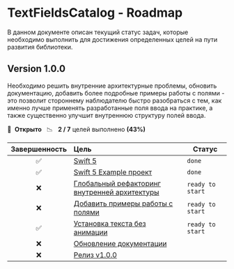 # TextFieldsCatalog - Roadmap

В данном документе описан текущий статус задач, которые необходимо выполнить для достижения определенных целей на пути развития библиотеки.

## Version 1.0.0

Необходимо решить внутренние архитектурные проблемы, обновить документацию, добавить более подробные примеры работы с полями - это позволит стороннему наблюдателю быстро разобраться с тем, как именно лучше применять разработанные поля ввода на практике, а также существенно улучшит внутреннюю структуру полей ввода.

🚀 &nbsp;**Открыто** &nbsp;&nbsp;📉 &nbsp;&nbsp;**2 / 7** целей выполнено **(43%)**

| Завершенность | Цель | Статус |
| :---: | :--- | --- |
| ✅ | [Swift 5](https://github.com/chausovSurfStudio/TextFieldsCatalog/issues/24) |`done`|
| ✅ | [Swift 5 Example проект](https://github.com/chausovSurfStudio/TextFieldsCatalog/issues/25) |`done`|
| ❌ | [Глобальный рефакторинг внутренней архитектуры](https://github.com/chausovSurfStudio/TextFieldsCatalog/issues/9) |`ready to start`|
| ❌ | [Добавить примеры работы с полями](https://github.com/chausovSurfStudio/TextFieldsCatalog/issues/7) |`ready to start`|
| ✅ | [Установка текста без анимации](https://github.com/chausovSurfStudio/TextFieldsCatalog/issues/26) |`ready to start`|
| ❌ | [Обновление документации](https://github.com/chausovSurfStudio/TextFieldsCatalog/issues/27) | |
| ❌ | [Релиз v1.0.0](https://github.com/chausovSurfStudio/TextFieldsCatalog/issues/28) | |